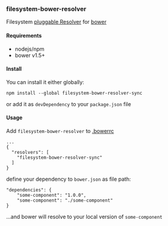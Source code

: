 ### filesystem-bower-resolver

Filesystem [pluggable Resolver](http://bower.io/docs/pluggable-resolvers/) for [bower](http://bower.io)

#### Requirements

* nodejs/npm
* bower v1.5+

#### Install

You can install it either globally:

```
npm install --global filesystem-bower-resolver-sync
```

or add it as `devDependency` to your `package.json` file

#### Usage

Add `filesystem-bower-resolver` to [.bowerrc](http://bower.io/docs/config/)

```
...
{
  "resolvers": [
    "filesystem-bower-resolver-sync"
  ]
}
```

define your dependency to `bower.json` as file path:

```
"dependencies": {
    "some-component": "1.0.0",
    "some-component": "./some-component"
}
```

...and bower will resolve to your local version of `some-component`
